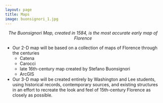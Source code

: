 ```yaml
---
layout: page
title: Maps
image: buonsignori_1.jpg
---
```


<p align="center"><i>The Buonsignori Map, created in 1584, is the most accurate early map of Florence</i></p>


- Our 2-D map will be based on a collection of maps of Florence through the centuries
  + Catena
  + Carocci
  + late 16th-century map created by Stefano Buonsignori
  + ArcGIS
- Our 3-D map will be created entirely by Washington and Lee students, using historical records, contemporary sources, and existing structures in an effort to recreate the look and feel of 15th-century Florence as closely as possible.
